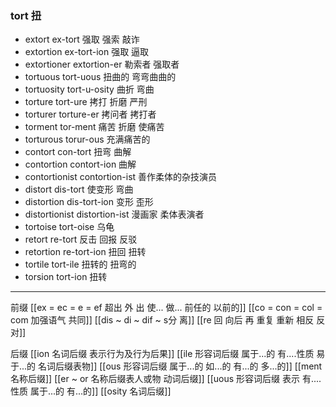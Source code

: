 ### tort 扭

- extort ex-tort 强取 强索 敲诈
- extortion ex-tort-ion 强取  逼取
- extortioner extortion-er 勒索者 强取者
- tortuous tort-uous 扭曲的 弯弯曲曲的
- tortuosity tort-u-osity 曲折 弯曲
- torture tort-ure 拷打 折磨 严刑
- torturer torture-er 拷问者 拷打者
- torment tor-ment 痛苦 折磨 使痛苦
- torturous torur-ous 充满痛苦的
- contort  con-tort 扭弯 曲解
- contortion contort-ion 曲解
- contortionist contortion-ist 善作柔体的杂技演员
- distort dis-tort 使变形 弯曲
- distortion dis-tort-ion 变形 歪形
- distortionist distortion-ist 漫画家 柔体表演者
- tortoise tort-oise 乌龟
- retort re-tort 反击 回报 反驳
- retortion re-tort-ion 扭回 扭转
- tortile  tort-ile 扭转的 扭弯的
- torsion tort-ion 扭转

---
前缀
[[ex  = ec = e = ef 超出 外 出 使... 做... 前任的 以前的]]
[[co = con  = col = com  加强语气 共同]]
[[dis  ~ di ~ dif ~ s分 离]]
[[re  回 向后  再 重复 重新 相反 反对]]

后缀
[[ion  名词后缀 表示行为及行为后果]]
[[ile 形容词后缀 属于...的 有....性质  易于...的 名词后缀表物]]
[[ous 形容词后缀 属于...的 如...的 有...的 多...的]]
[[ment 名称后缀]]
[[er  ~ or 名称后缀表人或物 动词后缀]]
[[uous 形容词后缀 表示 有....性质 属于...的 有...的]]
[[osity 名词后缀]]